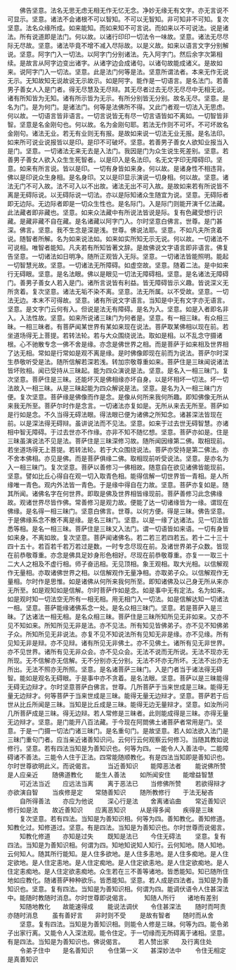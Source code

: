 <!-- { "loadSidebar": true } -->
　　佛告坚意。法名无思无虑无相无作无忆无念。净妙无缘无有文字。亦无言说不可显示。坚意。诸法不会诸根不可以智知。不可以无智知。非可知非不可知。复次坚意。法名众缘所成。如来能知。而如来知不可言说。而如来以不可说法。说是诸法。所有说道即是法门。何以故。以诸行印印一切法令一味故。坚意。诸法无尽尽际无尽故。坚意。诸法毕竟不增不减入尽际故。以是义故。如来以语言文字分别解说。坚意。阿字门入一切法。以阿字门分别诸法。先入阿字门。然后余字次第相续。是故言从阿字边变出诸字。从诸字边会成诸句。以诸句故能成诸义。是故如来。说阿字门入一切法。坚意。此是法门何等是法。坚意所谓法者。本来无作无说无示。无知故知无说故说无示故示。如是阿字。能作是一切语言。是名法门。若善男子善女人入是门者。得无尽慧及无尽辩。其无尽者过去无尽无尽尽中无相无说。诸有所知皆为无知。诸有所示皆为无示。有所分别皆无分别。故名无尽。坚意。是名为门。是为何门。是诸法门。何等是法佛所不得。又此门者观一切法入无思虑。何以故。一切语言皆非语言。一切言说皆无有尽一切言语皆如不离如。一切智皆非智。坚意是名金刚句也。何以故。名为金刚句耶。若法无作则不可坏。不可坏故名金刚句。诸法无业。若无有业则无有报。是故如来说一切法无业无报。是名法印。如来所可说业说报皆以是印。是印不可破坏。坚意。若善男子善女人欲知业报当入是门。坚意。一切诸法无来无去是入法门。我因是门为众生说生死差别。坚意。若善男子善女人欲入众生生死智者。以是印入是名法印。名无文字印无障碍印。坚意。如来有所言说。皆以是印。一切有身皆如来身。何以故。是诸身性不相违背。佛以是印说众生身相。是名身印。又以是印显示演说一切身相。何以故。坚意。诸法无门不可入故。法不可入以不出故。诸法无出不可入故。是故如来若有所说皆不离是无碍际说。以无碍际说一切法。亦以是际知诸众生随宜为说。坚意。无碍际者即无边际。无边际者即是一切众生性也。是名际门。入是际门则能开演千亿法藏。此法藏者即非藏也。坚意。如来众法藏中有所说法皆说是际。复有色藏受想行识藏。是藏非藏不自在藏。是名诸藏以阿字门入。尔时坚意白佛言。世尊。是门甚深。佛言。坚意。我不生念是深是浅。世尊。佛说法耶。坚意。不如凡夫所贪着说。随智者所解。名为如来说法如。如来如实所知无示无说。何以故。一切诸法不可说相。唯智者能知。凡夫若有所知皆著文辞。是故佛说文字语言即非语言。佛复告坚意。一切诸法如日明净。随所正观皆入无际。坚意。一切诸法皆能照明。能起一切智慧光故。坚意。一切诸法无所障碍。如虚空故。坚意。随着二法。是中如来行无碍眼。坚意。是名法眼。佛以是眼见一切法无障碍相。坚意。是名诸法无障碍门。善男子善女人若入是门。诸所言说皆有利益。皆无障碍皆示义趣。皆说深义无所贪着。复次坚意。诸法无垢不染不离。坚意。法无所属。以不受故。坚意。一切法无边。本末不可得故。坚意。诸有所说文字语言。当知是中无有文字亦无语言。坚意。是文字门云何有入。但说是法无有障碍。是名为入。坚意。如是入者即名非入。入法性故。坚意。如来所说诸三昧门为何者是。坚意。有一相三昧。有众相三昧。一相三昧者。有菩萨闻某世界有某如来现在说法。菩萨取某佛相以现在前。若坐道场得无上菩提。若转法轮。若与大众围绕说法。取如是相。以不乱念守摄诸根。心不驰散专念一佛不舍是缘。亦念是佛世界之相。而是菩萨于如来相及世界相了达无相。常如是行常如是观不离是缘。是时佛像即现在前而为说法。菩萨尔时深生恭敬听受是法。随所信解若深若浅。转加宗敬尊重如来。菩萨住是三昧闻说诸法皆坏败相。闻已受持从三昧起。能为四众演说是法。坚意。是名入一相三昧门。复次坚意。菩萨住是三昧。还能坏灭是佛相缘亦坏自身。以是坏相坏一切法。坏一切法故入一相三昧。从是三昧起能为四众解说是法。坚意。是名为入一相三昧门方便。复次坚意。菩萨缘是佛像而作是念。是像从何所来我何所趣。即知佛像无所从来我无所至。菩萨尔时作是念言。一切诸法亦复如是。无所从来去无所至。菩萨如是行如是念。不久当得无碍法眼。得法眼已便为诸佛之所知念。诸甚深法皆现在前。以是深法得无碍辩。虽讲说法而不见法。坚意。如来于过去世无碍智慧。亦诸相中智无障碍。于过去世亦不作缘。亦非不知不随忆想。坚意。菩萨亦如是。住是三昧虽演说法不见是法。菩萨住是三昧深修习故。随所闻因缘第二佛。取相现前。若坐道场得无上菩提。若转法轮。若于大众围绕说法。菩萨亦受持是第二佛法。亦不舍本佛相。亦见是佛。而是菩萨俱缘二佛。取相现前听受说法。坚意。是亦名为入一相三昧门。复次坚意。菩萨以善修习一佛相故。随意自在欲见诸佛皆能现前。坚意。譬如比丘心得自在观一切入取青色相。能得信解一切世界皆一青相。是人所缘唯一青色。观内外法皆一青色。于是缘中得自在力故。坚意。菩萨亦复如是。随其所闻。诸佛名字在何世界。即取是佛及世界相皆缘现前。菩萨善修习此念佛缘故。观诸世界尽皆作佛。常善修习是观力故。便能了达一切诸缘皆为一缘。谓现在佛缘。是名得一相三昧门。坚意白佛言。世尊。以何方便。得是三昧。佛告坚意。于是佛缘系念不散不离是缘。是名三昧门。坚意。以是一缘了达诸法。见一切法皆悉等相。是名一相三昧。菩萨住是三昧又入法门。谓一切语皆如来语。一切有身皆如来身。不离如故。复次坚意。菩萨闻诸佛名。若二若三若四若五。若十二十三十四十五十。若百若千若万若过是数。一时专念尽现在前。及诸世界弟子众数。皆现在前恭敬尊重。亦念是佛具足妙身形色相好。尽现在前恭敬尊重。亦复一一取三十二大人之相及不虚行相。师子奋迅相。无见顶相。象王观相。取大光相。以信解观作无量相。亦取诸佛世界之相。以信解观作无量净相。亦取弟子众。以信解观作无量相。尔时作是思惟。如是诸佛从何所来我何所至。即知诸佛及以己身无所从来亦无所至。如是观知如是信解。尔时菩萨作如是念。如是事中无有定法。名为如来。如是观时知一切法空无所有一相无相。用无相门入一切法。如是信解达知一切诸法一相。坚意。菩萨能缘诸佛系念一处。是名众相三昧门。坚意。若是菩萨入是三昧。了达诸法一相无相。是名众相三昧。菩萨住是三昧所知所见无非如来。又亦不见不知如来。所知所见无非是法。亦不见法。所有知见皆佛弟子。亦不见不知佛弟子众。所知所见无非说法。亦复不见不知说法所有见知无非是缘。亦不见缘。所有见知无非是辩。亦不见辩。诸有所见无非佛土。亦不见佛土。诸所有见无非世界。亦不见世界。诸所有见无非众会。亦不见众会。无法不说而无所说。无法不现亦无所现。无不信解亦无信解。无不分别亦无分别。无法不坏亦无所坏。无法不出亦无所出。无法不照亦无所照。坚意。是名诸菩萨三昧门。入是门者当于诸法得无碍智。能如是观名无碍眼。于是事中亦不贪着。是名法眼。坚意。菩萨以是三昧能得无碍无边辩才。尔时坚意菩萨白佛言。世尊。几所菩萨于当来世成是三昧。能得无量无边辩才。何等菩萨于当来世成是三昧。能得无量无边辩才。坚意。菩萨若于后世从比丘所闻是三昧。当知是比丘成是三昧。能得无边无量辩才。坚意。如汝所问几所菩萨成是三昧。得无边辩。若人常修是三昧者。此则能成得是三昧。亦得无量无边辩才。坚意。是门能开八百法藏。于今现在阿閦佛土诸菩萨者常用是门。坚意。于是一门摄一切法门诸三昧门。是名重句门。是故坚意。若人如法欲入法门是三昧门重句门者。应当亲近诸善知识问。云何行云何观察云何修习。当随其教如说修行。坚意。若有四法当知是为善知识也。何等为四。一能令人入善法中。二能障碍诸不善法。三能令人住于正法。四常能随顺教化。有是四法当知即是善知识也。尔时世尊欲明此义。而说偈言。
　　当近善知识　　能障恶法者
　　能说佛所赞　　是人应亲近
　　随佛道教化　　能生人善法
　　如所闻安住　　能增益智慧
　　可近法当近　　应远法当离
　　离于恶法已　　当修佛所赞
　　若欲得辩才　　亦欲演自智
　　当疾修是定　　常随善知识
　　随所教修行　　于法无秘吝
　　自所得善法　　亦应为他说
　　深心行是法　　舍离诸谄曲
　　常近善知识　　修行如是法
　　故近善知识　　应离恶知识
　　从是得多闻　　疾得是三昧
　　复次坚意。若有四法。当知是为善知识相。何等为四。善知教化。善知修道。知教化过。知修道过。坚意。有是四法。当知是为善知识也。尔时世尊而说偈言。
　　知教化修道　　亦知是过失
　　既知是法已　　今住无碍法
　　坚意。复有四法。当知是为善知识相。何谓为四。知地知说知人知行。云何知地。随人知地。云何知人。随其所行能知。是人住多欲地。是人住多恚地。是人住多痴地。是人住定欲地。是人住定恚地。是人住定痴地。是人住定欲恚地。是人住定欲痴地。是人住定恚痴地。是人住定欲恚痴地。众生若在三不善等诸地。皆悉能知。知已随所住地如应教化。随诸菩萨种种欲乐。皆悉能知。坚意。若人成是四法者。当知是为善知识也。坚意。复有四法。当知是为善知识相。何谓为四。能调伏语令人住甚深法中。能随时教随时消息。尔时世尊即说偈言。
　　知随人所行　　诸地有差别
　　知随地教化　　故能速得成
　　能说法调伏　　令住甚深法
　　随时而呵责　　亦随时消息
　　虽有善好言　　非时则不受
　　是故有智者　　随时而从舍
　　坚意。复有四法。当知是为善知识相。则能令人修是三昧。何等为四。能令弟子出家行离。又能令人入深法观。能令住定。于一切缘而无所碍离于诸相。坚意。有是四法。当知是为善知识也。佛说偈言。
　　若人赞出家　　及行离住处
　　令弟子住中　　是名善知识
　　令住第一义　　甚深妙法中
　　令住无相定　　是真善知识
